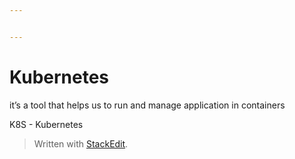 ```yaml
---


---
```


<h1 id="kubernetes">Kubernetes</h1>
<p>it’s a tool that helps us to run and manage application in containers</p>
<p>K8S - Kubernetes</p>
<blockquote>
<p>Written with <a href="https://stackedit.io/">StackEdit</a>.</p>
</blockquote>

